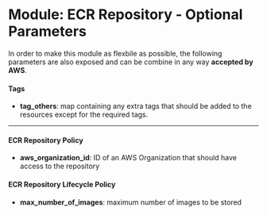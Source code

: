 # Module: ECR Repository - Optional Parameters

In order to make this module as flexbile as possible, the following parameters are also exposed and can be combine in any way **accepted by AWS**.

#### Tags

* **tag_others**: map containing any extra tags that should be added to the resources except for the required tags.

------

#### ECR Repository Policy

* **aws_organization_id**: ID of an AWS Organization that should have access to the repository

#### ECR Repository Lifecycle Policy

* **max_number_of_images**: maximum number of images to be stored
